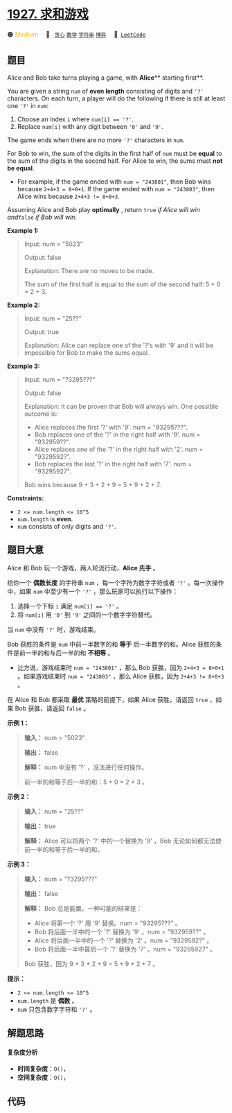 # [1927. 求和游戏](https://leetcode.com/problems/sum-game)

🟠 <font color=#ffb800>Medium</font>&emsp; 🔖&ensp; [`贪心`](/outline/tag/greedy.md) [`数学`](/outline/tag/math.md) [`字符串`](/outline/tag/string.md) [`博弈`](/outline/tag/game-theory.md)&emsp; 🔗&ensp;[`LeetCode`](https://leetcode.com/problems/sum-game)

## 题目

Alice and Bob take turns playing a game, with **Alice****  starting first**.

You are given a string `num` of **even length** consisting of digits and `'?'`
characters. On each turn, a player will do the following if there is still at
least one `'?'` in `num`:

  1. Choose an index `i` where `num[i] == '?'`.
  2. Replace `num[i]` with any digit between `'0'` and `'9'`.

The game ends when there are no more `'?'` characters in `num`.

For Bob to win, the sum of the digits in the first half of `num` must be
**equal** to the sum of the digits in the second half. For Alice to win, the
sums must **not be equal**.

  * For example, if the game ended with `num = "243801"`, then Bob wins because `2+4+3 = 8+0+1`. If the game ended with `num = "243803"`, then Alice wins because `2+4+3 != 8+0+3`.

Assuming Alice and Bob play **optimally** , return `true` _if Alice will win
and_`false` _if Bob will win_.



**Example 1:**

> Input: num = "5023"
> 
> Output: false
> 
> Explanation: There are no moves to be made.
> 
> The sum of the first half is equal to the sum of the second half: 5 + 0 = 2 + 3.

**Example 2:**

> Input: num = "25??"
> 
> Output: true
> 
> Explanation: Alice can replace one of the '?'s with '9' and it will be impossible for Bob to make the sums equal.

**Example 3:**

> Input: num = "?3295???"
> 
> Output: false
> 
> Explanation: It can be proven that Bob will always win. One possible outcome is:
> - Alice replaces the first '?' with '9'. num = "93295???".
> - Bob replaces one of the '?' in the right half with '9'. num = "932959??".
> - Alice replaces one of the '?' in the right half with '2'. num = "9329592?".
> - Bob replaces the last '?' in the right half with '7'. num = "93295927".
> 
> Bob wins because 9 + 3 + 2 + 9 = 5 + 9 + 2 + 7.

**Constraints:**

  * `2 <= num.length <= 10^5`
  * `num.length` is **even**.
  * `num` consists of only digits and `'?'`.


## 题目大意

Alice 和 Bob 玩一个游戏，两人轮流行动，**Alice 先手** 。

给你一个 **偶数长度** 的字符串 `num` ，每一个字符为数字字符或者 `'?'` 。每一次操作中，如果 `num` 中至少有一个 `'?'`
，那么玩家可以执行以下操作：

  1. 选择一个下标 `i` 满足 `num[i] == '?'` 。
  2. 将 `num[i]` 用 `'0'` 到 `'9'` 之间的一个数字字符替代。

当 `num` 中没有 `'?'` 时，游戏结束。

Bob 获胜的条件是 `num` 中前一半数字的和 **等于** 后一半数字的和。Alice 获胜的条件是前一半的和与后一半的和 **不相等** 。

  * 比方说，游戏结束时 `num = "243801"` ，那么 Bob 获胜，因为 `2+4+3 = 8+0+1` 。如果游戏结束时 `num = "243803"` ，那么 Alice 获胜，因为 `2+4+3 != 8+0+3` 。

在 Alice 和 Bob 都采取 **最优** 策略的前提下，如果 Alice 获胜，请返回 `true` ，如果 Bob 获胜，请返回 `false`
。

**示例 1：**

> 
> 
> 
> 
> 
> **输入：** num = "5023"
> 
> **输出：** false
> 
> **解释：** num 中没有 '?' ，没法进行任何操作。
> 
> 前一半的和等于后一半的和：5 + 0 = 2 + 3 。
> 
> 

**示例 2：**

> 
> 
> 
> 
> 
> **输入：** num = "25??"
> 
> **输出：** true
> 
> **解释：** Alice 可以将两个 '?' 中的一个替换为 '9' ，Bob 无论如何都无法使前一半的和等于后一半的和。
> 
> 

**示例 3：**

> 
> 
> 
> 
> 
> **输入：** num = "?3295???"
> 
> **输出：** false
> 
> **解释：** Bob 总是能赢。一种可能的结果是：
> - Alice 将第一个 '?' 用 '9' 替换。num = "93295???" 。
> - Bob 将后面一半中的一个 '?' 替换为 '9' 。num = "932959??" 。
> - Alice 将后面一半中的一个 '?' 替换为 '2' 。num = "9329592?" 。
> - Bob 将后面一半中最后一个 '?' 替换为 '7' 。num = "93295927" 。
> 
> Bob 获胜，因为 9 + 3 + 2 + 9 = 5 + 9 + 2 + 7 。
> 
> 

**提示：**

  * `2 <= num.length <= 10^5`
  * `num.length` 是 **偶数** 。
  * `num` 只包含数字字符和 `'?'` 。


## 解题思路

#### 复杂度分析

- **时间复杂度**：`O()`，
- **空间复杂度**：`O()`，

## 代码

```javascript

```